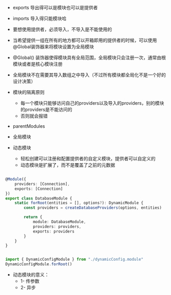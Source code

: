 - exports 导出得可以是模块也可以是提供者
- imports 导入得只能模块哈
- 要想使用提供者，必须导入，不导入是不能使用的
- 当希望提供一组在所有的地方都可以开箱即用的提供者的时候，可以使用@Global装饰器来将模块设置为全局模块
- @Global() 装饰器使得模块具有全局范围，全局模块只会注册一次，通常由根模块或者是核心模块注册
- 全局模块不在需要其导入数组之中导入（不过所有模块都全局化不是一个好的设计决策）


- 模块的隔离原则
    - 每一个模块只能够访问自己的providers以及导入的providers，别的模块的providers是不能访问的
    - 否则就会报错



- parentModules

- 全局模块

- 动态模块
    - 轻松创建可以注册和配置提供者的自定义模块，提供者可以自定义的
    - 动态模块是扩展了，而不是覆盖了之前的元数据
```typescript

@Module({
    providers: [Connection],
    exports: [Connection]
})
export class DatabaseModule {
    static forRoot(entities = [], options?): DynamicModule {
        const providers = createDatabaseProviders(options, entities)

        return {
            module: DatabaseModule,
            providers: providers,
            exports: providers
        }
    }
}


import { DynamicConfigModule } from "./dynamicConfig.module"
DynamicConfigModule.forRoot()
```

- 动态模块的意义：
    - 1- 传参数
    - 2- 异步